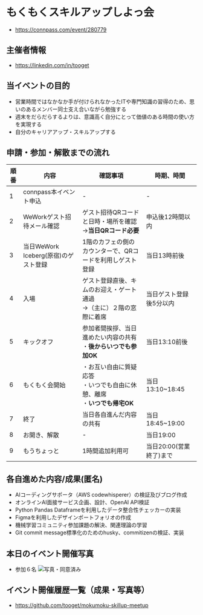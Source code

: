 # もくもくスキルアップしよっ会
 - https://connpass.com/event/280779

## 主催者情報
 - https://linkedin.com/in/tooget

## 当イベントの目的
 - 営業時間ではなかなか手が付けられなかったITや専門知識の習得のため、思いのあるメンバー同士支え合いながら勉強する
 - 週末をだらだらするよりは、意識高く自分にとって価値のある時間の使い方を実現する
 - 自分のキャリアアップ・スキルアップする

## 申請・参加・解散までの流れ
| 順番 | 内容 | 確認事項 | 時期、時間 |
| -- | -- | -- | -- |
| 1 | connpass本イベント申込 | - | - |
| 2 | WeWorkゲスト招待メール確認 | ゲスト招待QRコードと日時・場所を確認<br/>→**当日QRコード必要** | 申込後12時間以内 |
| 3 | 当日WeWork Iceberg(原宿)のゲスト登録 | 1階のカフェの側のカウンターで、QRコードを利用しゲスト登録 | 当日13時前後 |
| 4 | 入場 | ゲスト登録直後、キムのお迎え・ゲート通過<br/>→（主に）２階の窓際に着席 | 当日ゲスト登録後5分以内 |
| 5 | キックオフ | 参加者間挨拶、当日進めたい内容の共有<br/>・**後からいつでも参加OK** | 当日13:10前後 |
| 6 | もくもく会開始 | ・お互い自由に質疑応答<br/>・いつでも自由に休憩、離席<br/>・**いつでも帰宅OK**| 当日13:10~18:45 |
| 7 | 終了 | 当日各自進んだ内容の共有 | 当日18:45~19:00 |
| 8 | お開き、解散 | - | 当日19:00 |
| 9 | もうちょっと | 1時間追加利用可 | 当日20:00(営業終了)まで |

## 各自進めた内容/成果(匿名)
 - AIコーディングサポータ（AWS codewhisperer）の検証及びブログ作成
 - オンラインAI面接サービス企画、設計、OpenAI API検証
 - Python Pandas Dataframeを利用したデータ整合性チェッカーの実装
 - Figmaを利用したデザインポートフォリオの作成
 - 機械学習コミュニティ参加課題の解決、関連理論の学習
 - Git commit message標準化のためのhusky、commitizenの検証、実装

## 本日のイベント開催写真
 - 参加６名
![写真・同意済み](https://raw.githubusercontent.com/tooget/mokumoku-skillup-meetup/main/photo/【第11回・WeWork原宿】もくもくスキルアップしよっ会_20230415.jpg)

## イベント開催履歴一覧（成果・写真等）
 - https://github.com/tooget/mokumoku-skillup-meetup
